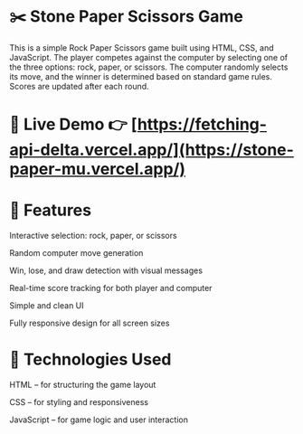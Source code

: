 # ✂️ Stone Paper Scissors Game
This is a simple Rock Paper Scissors game built using HTML, CSS, and JavaScript. The player competes against the computer by selecting one of the three options: rock, paper, or scissors. The computer randomly selects its move, and the winner is determined based on standard game rules. Scores are updated after each round.

# 🔗 Live Demo 👉 [https://fetching-api-delta.vercel.app/](https://stone-paper-mu.vercel.app/)

# 🚀 Features
Interactive selection: rock, paper, or scissors

Random computer move generation

Win, lose, and draw detection with visual messages

Real-time score tracking for both player and computer

Simple and clean UI

Fully responsive design for all screen sizes

# 📁 Technologies Used
HTML – for structuring the game layout

CSS – for styling and responsiveness

JavaScript – for game logic and user interaction

